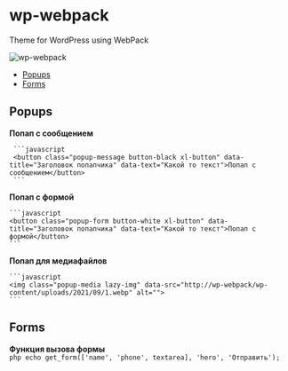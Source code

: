 #  wp-webpack

Theme for WordPress using WebPack

![wp-webpack](https://www.makedo.net/wp-content/uploads/2019/02/wpandwp.png)

* [Popups](https://github.com/spl1t/wp-webpack#popups)
* [Forms](https://github.com/spl1t/wp-webpack#forms)

##  Popups

**Попап с сообщением**  

     ```javascript
     <button class="popup-message button-black xl-button" data-title="Заголовок попапчика" data-text="Какой то текст">Попап с сообщением</button>
     ```

**Попап с формой**  

    ```javascript
    <button class="popup-form button-white xl-button" data-title="Заголовок попапчика" data-text="Какой то текст">Попап с формой</button>
    ```
**Попап для медиафайлов**  

    ```javascript
    <img class="popup-media lazy-img" data-src="http://wp-webpack/wp-content/uploads/2021/09/1.webp" alt="">
    ```


##  Forms

**Функция вызова формы**  
    ```php
    echo get_form(['name', 'phone', textarea], 'hero', 'Отправить'); 
    ```





